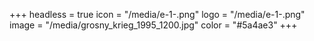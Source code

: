 +++
headless = true
icon = "/media/e-1-.png"
logo = "/media/e-1-.png"
image = "/media/grosny_krieg_1995_1200.jpg"
color = "#5a4ae3"
+++
